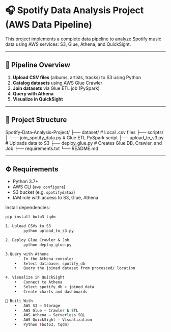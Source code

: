 # 🎧 Spotify Data Analysis Project (AWS Data Pipeline)

This project implements a complete data pipeline to analyze Spotify music data using AWS services: S3, Glue, Athena, and QuickSight.

---

## 📌 Pipeline Overview

1. **Upload CSV files** (albums, artists, tracks) to S3 using Python
2. **Catalog datasets** using AWS Glue Crawler
3. **Join datasets** via Glue ETL job (PySpark)
4. **Query with Athena**
5. **Visualize in QuickSight**

---

## 📁 Project Structure
Spotify-Data-Analysis-Project/
├── dataset/                  # Local .csv files
├── scripts/
│   └── join_spotify_data.py  # Glue ETL PySpark script
├── upload_to_s3.py           # Uploads data to S3
├── deploy_glue.py            # Creates Glue DB, Crawler, and Job
├── requirements.txt
└── README.md

---

## ⚙️ Requirements

- Python 3.7+
- AWS CLI (`aws configure`)
- S3 bucket (e.g. `spotifydataa`)
- IAM role with access to S3, Glue, Athena

Install dependencies:
```bash
pip install boto3 tqdm

1. Upload CSVs to S3
        python upload_to_s3.py

2. Deploy Glue Crawler & Job
        python deploy_glue.py

3.Query with Athena
        In the Athena console:
	•	Select database: spotify_db
	•	Query the joined dataset from processed/ location

4. Visualize in QuickSight
	•	Connect to Athena
	•	Select spotify_db > joined_data
	•	Create charts and dashboards

🧠 Built With
	•	AWS S3 – Storage
	•	AWS Glue – Crawler & ETL
	•	AWS Athena – Serverless SQL
	•	AWS QuickSight – Visualization
	•	Python (boto3, tqdm)
